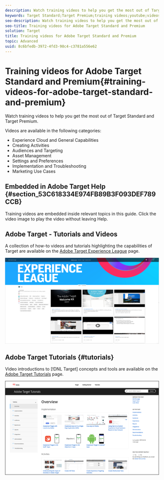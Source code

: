 ```yaml
---
description: Watch training videos to help you get the most out of Target Standard and Target Premium.
keywords: Target Standard;Target Premium;training videos;youtube;videos;video training
seo-description: Watch training videos to help you get the most out of Target Standard and Target Premium.
seo-title: Training videos for Adobe Target Standard and Premium
solution: Target
title: Training videos for Adobe Target Standard and Premium
topic: Advanced
uuid: 8c6bfedb-3972-4fd3-98c4-c3781a556e62
---
```


# Training videos for Adobe Target Standard and Premium{#training-videos-for-adobe-target-standard-and-premium}

Watch training videos to help you get the most out of Target Standard and Target Premium.

Videos are available in the following categories:

* Experience Cloud and General Capabilities 
* Creating Activities 
* Audiences and Targeting 
* Asset Management 
* Settings and Preferences 
* Implementation and Troubleshooting 
* Marketing Use Cases

## Embedded in Adobe Target Help {#section_53C618334E974FB89B3F093DEF789CCB}

Training videos are embedded inside relevant topics in this guide. Click the video image to play the video without leaving Help.

## Adobe Target - Tutorials and Videos

A collection of how-to videos and tutorials highlighting the capabilities of Target are available on the [Adobe Target Experience League](https://guided.adobe.com/#recommended/solutions/target) page. 

![Experience League videos](/help/c-intro/assets/experience-league.png)

## Adobe Target Tutorials {#tutorials}

Video introductions to [!DNL Target] concepts and tools are available on  the [Adobe Target Tutorials](https://docs.adobe.com/content/help/en/target-learn/tutorials/overview.html) page.

![Adobe Target Tutorials](/help/c-intro/assets/adobe-target-tutorials-new.png)
